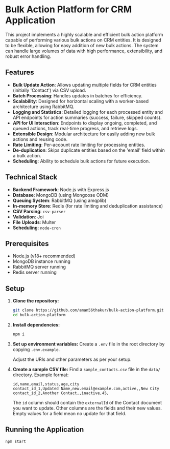 # Bulk Action Platform for CRM Application

This project implements a highly scalable and efficient bulk action platform capable of performing various bulk actions on CRM entities. It is designed to be flexible, allowing for easy addition of new bulk actions. The system can handle large volumes of data with high performance, extensibility, and robust error handling.

## Features

- **Bulk Update Action**: Allows updating multiple fields for CRM entities (initially 'Contact') via CSV upload.
- **Batch Processing**: Handles updates in batches for efficiency.
- **Scalability**: Designed for horizontal scaling with a worker-based architecture using RabbitMQ.
- **Logging and Statistics**: Detailed logging for each processed entity and API endpoints for action summaries (success, failure, skipped counts).
- **API for UI Interaction**: Endpoints to display ongoing, completed, and queued actions, track real-time progress, and retrieve logs.
- **Extensible Design**: Modular architecture for easily adding new bulk actions and reusing code.
- **Rate Limiting**: Per-account rate limiting for processing entities.
- **De-duplication**: Skips duplicate entities based on the 'email' field within a bulk action.
- **Scheduling**: Ability to schedule bulk actions for future execution.

## Technical Stack

- **Backend Framework**: Node.js with Express.js
- **Database**: MongoDB (using Mongoose ODM)
- **Queuing System**: RabbitMQ (using amqplib)
- **In-memory Store**: Redis (for rate limiting and deduplication assistance)
- **CSV Parsing**: `csv-parser`
- **Validation**: Joi
- **File Uploads**: Multer
- **Scheduling**: `node-cron`

## Prerequisites

- Node.js (v18+ recommended)
- MongoDB instance running
- RabbitMQ server running
- Redis server running

## Setup

1.  **Clone the repository:**

    ```bash
    git clone https://github.com/aman56thakur/bulk-action-platform.git
    cd bulk-action-platform
    ```

2.  **Install dependencies:**

    ```bash
    npm i
    ```

3.  **Set up environment variables:**
    Create a `.env` file in the root directory by copying `.env.example`.

    Adjust the URIs and other parameters as per your setup.

4.  **Create a sample CSV file:**
    Find a `sample_contacts.csv` file in the `data/` directory. Example format:
    ```csv
    id,name,email,status,age,city
    contact_id_1,Updated Name,new.email@example.com,active,,New City
    contact_id_2,Another Contact,,inactive,45,
    ```
    The `id` column should contain the `externalId` of the Contact document you want to update. Other columns are the fields and their new values. Empty values for a field mean no update for that field.

## Running the Application

```bash
npm start
```
